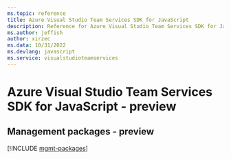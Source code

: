 ```yaml
---
ms.topic: reference
title: Azure Visual Studio Team Services SDK for JavaScript
description: Reference for Azure Visual Studio Team Services SDK for JavaScript
ms.author: jeffish
author: xirzec
ms.data: 10/31/2022
ms.devlang: javascript
ms.service: visualstudioteamservices
---
```

# Azure Visual Studio Team Services SDK for JavaScript - preview

## Management packages - preview
[!INCLUDE [mgmt-packages](visual-studio-team-services-mgmt-index.md)]